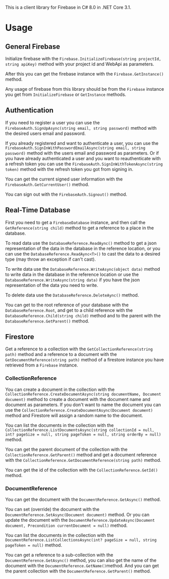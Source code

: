 This is a client library for Firebase in C# 8.0 in .NET Core 3.1.

# Usage

## General Firebase
Initialize firebase with the `Firebase.InitializeFirebase(string projectId, string apiKey)` method with your project id and WebApi as parameters.

After this you can get the firebase instance with the `Firebase.GetInstance()` method.

Any usage of firebase from this library should be from the `Firebase` instance you get from `InitializeFirebase` or `GetInstance` methods. 

## Authentication
If you need to register a user you can use the `FirebaseAuth.SignUpAsync(string email, string password)` method with the desired users email and password.

If you already registered and want to authenticate a user, you can use the `FirebaseAuth.SignInWithPasswordEmailAsync(string email, string password)` method with the users email and password as parameters.
Or if you have already authenticated a user and you want to reauthenticate with a refresh token you can use the `FirebaseAuth.SignInWithTokenAsync(string token)` method with the refresh token you got from signing in.

You can get the current signed user information with the `FirebaseAuth.GetCurrentUser()` method.

You can sign out with the `FirebaseAuth.Signout()` method.

## Real-Time Database
First you need to get a `FirebaseDatabase` instance, and then call the `GetReference(string child)` method to get a reference to a place in the database.

To read data use the `DatabaseReference.ReadAync()` method to get a json representation of the data in the database in the reference location, or you can use the `DatabaseReference.ReadAync<T>()` to cast the data to a desired type (may throw an exception if can't cast).

To write data use the `DatabaseReference.WriteAsync(object data)` method to write data in the database in the reference location or use the `DatabaseReference.WriteAsync(string data)` if you have the json representation of the data you need to write.

To delete data use the `DatabaseReference.DeleteAync()` method.

You can get to the root reference of your database with the `DatabaseReference.Root`, and get to a child reference with the `DatabaseReference.Child(string child)` method and to the parent with the `DatabaseReference.GetParent()` method.

## Firestore
Get a reference to a collection with the `GetCollectionReference(string path)` method and a reference to a document with the `GetDocumentReference(string path)` method of a firestore instance you have retrieved from a `Firebase` instance.

### CollectionReference
You can create a document in the collection with the `CollectionReference.CreateDocumentAsync(string documentName, Document document)` method to create a document with the document name and document as parameters. If you don't want to name the document you can use the `CollectionReference.CreateDocumentAsync(Document document)` method and Firestore will assign a random name to the document.

You can list the documents in the collection with the `CollectionReference.ListDocumentsAsync(string collectionId = null, int? pageSize = null, string pageToken = null, string orderBy = null)` method.

You can get the parent document of the collection with the `CollectionReference.GetParent()` method and get a document reference with the `CollectionReference.GetDocumentReference(string path)` method.

You can get the id of the collection with the `CollectionReference.GetId()` method.

### DocumentReference
You can get the document with the `DocumentReference.GetAsync()` method.

You can set (override) the document with the `DocumentReference.SetAsync(Document document)` method. Or you can update the document with the `DocumentReference.UpdateAsync(Document document, Precondition currentDocument = null)` method.

You can list the documents in the collection with the `DocumentReference.ListCollectionsAsync(int? pageSize = null, string pageToken = null)` method.

You can get a reference to a sub-collection with the `DocumentReference.GetAsync()` method, you can also get the name of the document with the `DocumentReference.GetName()`method. And you can get the parent collection with the `DocumentReference.GetParent()` method.

